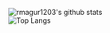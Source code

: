 ![rmagur1203's github stats](https://github-readme-stats.vercel.app/api?username=rmagur1203&show_icons=true&count_private=true&color=gradient)
<br>
![Top Langs](https://github-readme-stats.vercel.app/api/top-langs/?username=rmagur1203&color=gradient)

<!--
### Hi there 👋
**rmagur1203/rmagur1203** is a ✨ _special_ ✨ repository because its `README.md` (this file) appears on your GitHub profile.

Here are some ideas to get you started:

- 🔭 I’m currently working on ...
- 🌱 I’m currently learning ...
- 👯 I’m looking to collaborate on ...
- 🤔 I’m looking for help with ...
- 💬 Ask me about ...
- 📫 How to reach me: ...
- 😄 Pronouns: ...
- ⚡ Fun fact: ...
-->
